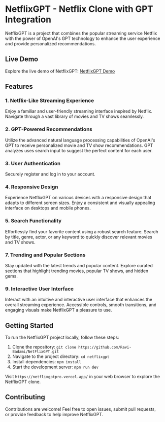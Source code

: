 # NetflixGPT - Netflix Clone with GPT Integration

NetflixGPT is a project that combines the popular streaming service Netflix with the power of OpenAI's GPT technology to enhance the user experience and provide personalized recommendations.

## Live Demo

Explore the live demo of NetflixGPT: [NetflixGPT Demo](https://netflixgptpro.vercel.app/)

## Features

### 1. Netflix-Like Streaming Experience

Enjoy a familiar and user-friendly streaming interface inspired by Netflix. Navigate through a vast library of movies and TV shows seamlessly.

### 2. GPT-Powered Recommendations

Utilize the advanced natural language processing capabilities of OpenAI's GPT to receive personalized movie and TV show recommendations. GPT analyzes uses search input to suggest the perfect content for each user.

### 3. User Authentication

Securely register and log in to your account.

### 4. Responsive Design

Experience NetflixGPT on various devices with a responsive design that adapts to different screen sizes. Enjoy a consistent and visually appealing interface on desktops and mobile phones.

### 5. Search Functionality

Effortlessly find your favorite content using a robust search feature. Search by title, genre, actor, or any keyword to quickly discover relevant movies and TV shows.

### 7. Trending and Popular Sections

Stay updated with the latest trends and popular content. Explore curated sections that highlight trending movies, popular TV shows, and hidden gems.

### 9. Interactive User Interface

Interact with an intuitive and interactive user interface that enhances the overall streaming experience. Accessible controls, smooth transitions, and engaging visuals make NetflixGPT a pleasure to use.

## Getting Started

To run the NetflixGPT project locally, follow these steps:

1. Clone the repository: `git clone https://github.com/Ravi-Badami/NetFlixGPT.git`
2. Navigate to the project directory: `cd netflixgpt`
3. Install dependencies: `npm install`
4. Start the development server: `npm run dev`

Visit `https://netflixgptpro.vercel.app/` in your web browser to explore the NetflixGPT clone.

## Contributing

Contributions are welcome! Feel free to open issues, submit pull requests, or provide feedback to help improve NetflixGPT.
